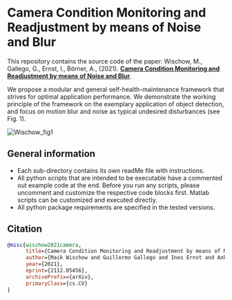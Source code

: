 # Camera Condition Monitoring and Readjustment by means of Noise and Blur

This repository contains the source code of the paper:
Wischow, M., Gallego, G., Ernst, I., Börner, A., (2021). **[Camera Condition Monitoring and Readjustment by means of Noise and Blur](https://arxiv.org/abs/2112.05456)**.

We propose a modular and general self-health-maintenance framework that strives for optimal application performance. 
We demonstrate the working principle of the framework on the exemplary application of object detection, and focus on motion blur and noise as typical undesired disturbances (see Fig. 1).

![Wischow_fig1](https://user-images.githubusercontent.com/8024432/145776000-333fbc74-f838-4a44-a8c8-62267833dcfd.png)

## General information
- Each sub-directory contains its own readMe file with instructions.
- All python scripts that are intended to be executable have a commented out example code at the end. Before you run any scripts, please uncomment and customize the respective code blocks first. Matlab scripts can be customized and executed directly.
- All python package requirements are specified in the tested versions.

## Citation
```bibtex
@misc{wischow2021camera,
      title={Camera Condition Monitoring and Readjustment by means of Noise and Blur}, 
      author={Maik Wischow and Guillermo Gallego and Ines Ernst and Anko Börner},
      year={2021},
      eprint={2112.05456},
      archivePrefix={arXiv},
      primaryClass={cs.CV}
}
```

